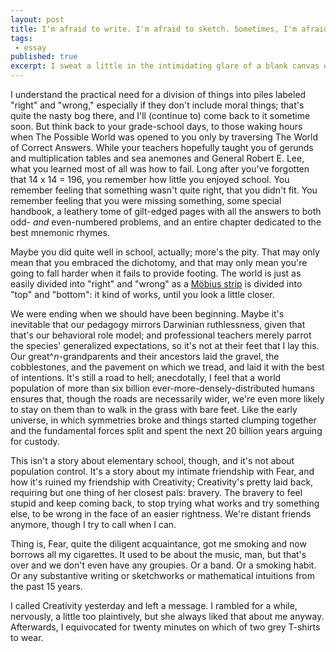 ```yaml
---
layout: post
title: I'm afraid to write. I'm afraid to sketch. Sometimes, I'm afraid to put on a shirt.
tags:
 - essay
published: true
excerpt: I sweat a little in the intimidating glare of a blank canvas of any material, e.g., canvas, paper, LCD, blackboard. Each new stroke, each new keypress, seems only to gather me closer to the most imminent and unavoidable failure. I would not have honestly written that in 1989, when I claimed I would write my own exhaustive dictionary of the universe. Somewhere in the interim, I came to join this fear as a daily companion. Think *[The Last Unicorn](http://www.imdb.com/title/tt0084237/)*, who&mdash;upon learning of regret&mdash;slowly loses her magic. Except my case might be so common as to be archetypical.
---
```


<!-- I'm afraid to write. I'm afraid to sketch. I'm afraid to math. Sometimes, I'm afraid to put on a shirt.
I sweat a little in the intimidating glare of a blank canvas of any material, e.g., canvas, paper, LCD, blackboard. Each new stroke, each new keypress, seems only to gather me closer to the most imminent and unavoidable failure. I would not have honestly written that in 1989, when I claimed I would write my own exhaustive dictionary of the universe. Somewhere in the interim, I came to join this fear as a daily companion. Think *[The Last Unicorn](http://www.imdb.com/title/tt0084237/)*, who&mdash;upon learning of regret&mdash;slowly loses her magic. Except my case might be so common as to be archetypical. -->

I understand the practical need for a division of things into piles labeled "right" and "wrong," especially if they don't include moral things; that's quite the nasty bog there, and I'll (continue to) come back to it sometime soon. But think back to your grade-school days, to those waking hours when The Possible World was opened to you only by traversing The World of Correct Answers. While your teachers hopefully taught you of gerunds and multiplication tables and sea anemones and General Robert E. Lee, what you learned most of all was how to fail. Long after you've forgotten that 14 x 14 = 196, you remember how little you enjoyed school. You remember feeling that something wasn't quite right, that you didn't fit. You remember feeling that you were missing something, some special handbook, a leathery tome of gilt-edged pages with all the answers to both odd- *and* even-numbered problems, and an entire chapter dedicated to the best mnemonic rhymes.

Maybe you did quite well in school, actually; more's the pity. That may only mean that you embraced the dichotomy, and that may only mean you're going to fall harder when it fails to provide footing. The world is just as easily divided into "right" and "wrong" as a [M&ouml;bius strip](http://en.wikipedia.org/wiki/M&ouml;bius_strip) is divided into "top" and "bottom": it kind of works, until you look a little closer.

We were ending when we should have been beginning. Maybe it's inevitable that our pedagogy mirrors Darwinian ruthlessness, given that that's our behavioral role model; and professional teachers merely parrot the species' generalized expectations, so it's not at their feet that I lay this. Our great\^*n*-grandparents and their ancestors laid the gravel, the cobblestones, and the pavement on which we tread, and laid it with the best of intentions. It's still a road to hell; anecdotally, I feel that a world population of more than six billion ever-more-densely-distributed humans ensures that, though the roads are necessarily wider, we're even more likely to stay on them than to walk in the grass with bare feet. Like the early universe, in which symmetries broke and things started clumping together and the fundamental forces split and spent the next 20 billion years arguing for custody.

This isn't a story about elementary school, though, and it's not about population control. It's a story about my intimate friendship with Fear, and how it's ruined my friendship with Creativity; Creativity's pretty laid back, requiring but one thing of her closest pals: bravery. The bravery to feel stupid and keep coming back, to stop trying what works and try something else, to be wrong in the face of an easier rightness. We're distant friends anymore, though I try to call when I can.

Thing is, Fear, quite the diligent acquaintance, got me smoking and now borrows all my cigarettes. It used to be about the music, man, but that's over and we don't even have any groupies. Or a band. Or a smoking habit. Or any substantive writing or sketchworks or mathematical intuitions from the past 15 years.

I called Creativity yesterday and left a message. I rambled for a while, nervously, a little too plaintively, but she always liked that about me anyway. Afterwards, I equivocated for twenty minutes on which of two grey T-shirts to wear.
